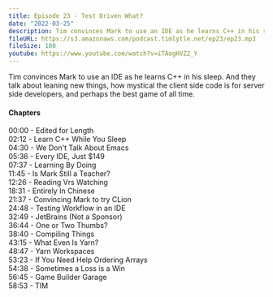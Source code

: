 ```yaml
---
title: Episode 23 - Test Driven What?
date: "2022-03-25"
description: Tim convinces Mark to use an IDE as he learns C++ in his sleep. And they talk about leaning new things, how mystical the client side code is for server side developers, and perhaps the best game of all time.
fileURL: https://s3.amazonaws.com/podcast.timlytle.net/ep23/ep23.mp3
fileSize: 100
youtube: https://www.youtube.com/watch?v=iTAogHVZ2_Y
---
```


Tim convinces Mark to use an IDE as he learns C++ in his sleep. And they talk about leaning new things, how mystical the client side code is for server side developers, and perhaps the best game of all time.

#### Chapters

00:00 - Edited for Length  
02:12 - Learn C++ While You Sleep  
04:30 - We Don't Talk About Emacs  
05:36 - Every IDE, Just $149  
07:37 - Learning By Doing  
11:45 - Is Mark Still a Teacher?  
12:26 - Reading Vrs Watching  
18:31 - Entirely In Chinese  
21:37 - Convincing Mark to try CLion  
24:48 - Testing Workflow in an IDE  
32:49 - JetBrains (Not a Sponsor)  
36:44 - One or Two Thumbs?  
38:40 - Compiling Things  
43:15 - What Even Is Yarn?  
48:47 - Yarn Workspaces  
53:23 - If You Need Help Ordering Arrays  
54:38 - Sometimes a Loss is a Win  
56:45 - Game Builder Garage  
58:53 - TIM  